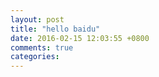```yaml
---
layout: post
title: "hello baidu"
date: 2016-02-15 12:03:55 +0800
comments: true
categories: 
---
```

